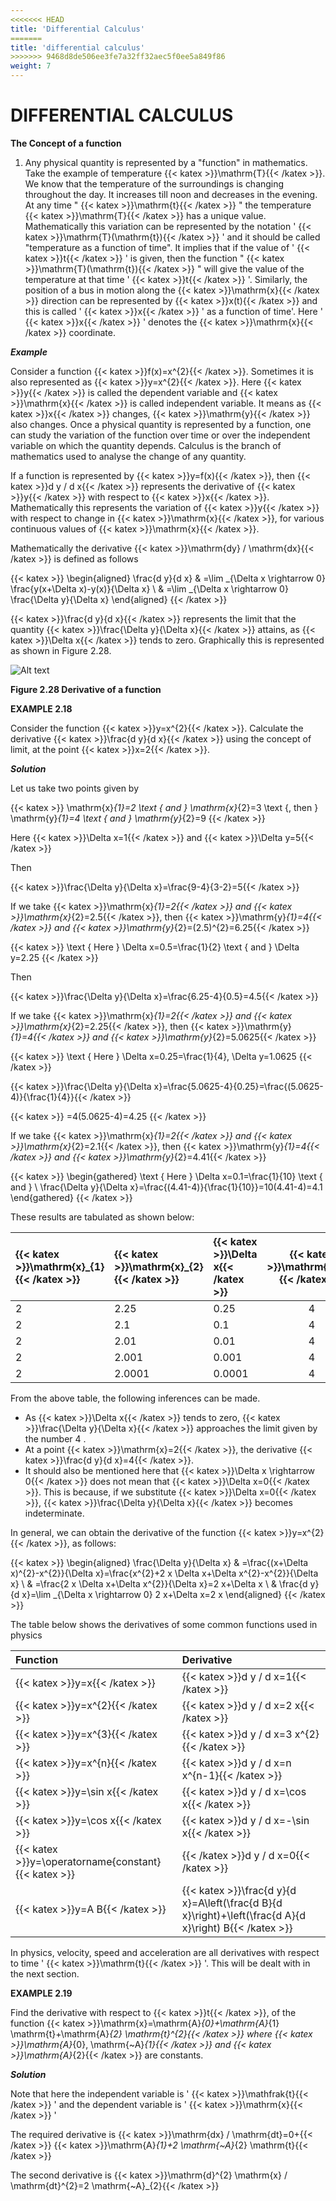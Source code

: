 ```yaml
---
<<<<<<< HEAD
title: 'Differential Calculus'
=======
title: 'differential calculus'
>>>>>>> 9468d8de506ee3fe7a32ff32aec5f0ee5a849f86
weight: 7
---
```


# DIFFERENTIAL CALCULUS


**The Concept of a function** 

1) Any physical quantity is represented by a "function" in mathematics. Take the example of temperature {{< katex >}}\mathrm{T}{{< /katex >}}. We know that the temperature of the surroundings is changing throughout the day. It increases till noon and decreases in the evening. At any
time " {{< katex >}}\mathrm{t}{{< /katex >}} " the temperature {{< katex >}}\mathrm{T}{{< /katex >}} has a unique value. Mathematically this variation can be represented by the notation ' {{< katex >}}\mathrm{T}(\mathrm{t}){{< /katex >}} ' and it should be called "temperature as a function of time". It implies that if the value of ' {{< katex >}}t{{< /katex >}} ' is given, then the function " {{< katex >}}\mathrm{T}(\mathrm{t}){{< /katex >}} " will give the value of the temperature at that time ' {{< katex >}}t{{< /katex >}} '. Similarly, the position of a bus in motion along the {{< katex >}}\mathrm{x}{{< /katex >}} direction can be represented by {{< katex >}}x(t){{< /katex >}} and this is called ' {{< katex >}}x{{< /katex >}} ' as a function of time'. Here ' {{< katex >}}x{{< /katex >}} ' denotes the {{< katex >}}\mathrm{x}{{< /katex >}} coordinate.

**_Example_**

Consider a function {{< katex >}}f(x)=x^{2}{{< /katex >}}. Sometimes it is also represented as {{< katex >}}y=x^{2}{{< /katex >}}. Here {{< katex >}}y{{< /katex >}} is called the dependent variable and {{< katex >}}\mathrm{x}{{< /katex >}} is called independent variable. It means as {{< katex >}}x{{< /katex >}} changes, {{< katex >}}\mathrm{y}{{< /katex >}} also changes. Once a physical quantity is represented by a function, one can study the variation of the function over time or over the independent variable on which the quantity depends. Calculus is the branch of mathematics used to analyse the change of any quantity.

If a function is represented by {{< katex >}}y=f(x){{< /katex >}}, then {{< katex >}}d y / d x{{< /katex >}} represents the derivative of {{< katex >}}y{{< /katex >}} with respect to {{< katex >}}x{{< /katex >}}. Mathematically this represents the variation of {{< katex >}}y{{< /katex >}} with respect to change in {{< katex >}}\mathrm{x}{{< /katex >}}, for various continuous values of {{< katex >}}\mathrm{x}{{< /katex >}}.

Mathematically the derivative {{< katex >}}\mathrm{dy} / \mathrm{dx}{{< /katex >}} is defined as follows

{{< katex >}}
\begin{aligned}
\frac{d y}{d x} & =\lim _{\Delta x \rightarrow 0} \frac{y(x+\Delta x)-y(x)}{\Delta x} \\
& =\lim _{\Delta x \rightarrow 0} \frac{\Delta y}{\Delta x}
\end{aligned}
{{< /katex >}}

{{< katex >}}\frac{d y}{d x}{{< /katex >}} represents the limit that the quantity {{< katex >}}\frac{\Delta y}{\Delta x}{{< /katex >}} attains, as {{< katex >}}\Delta x{{< /katex >}} tends to zero.
Graphically this is represented as shown in Figure 2.28.

![Alt text](<./fig-2.28.png>)

**Figure 2.28 Derivative of a function**

**EXAMPLE 2.18**

Consider the function {{< katex >}}y=x^{2}{{< /katex >}}. Calculate the derivative {{< katex >}}\frac{d y}{d x}{{< /katex >}} using the concept of limit, at the point {{< katex >}}x=2{{< /katex >}}.

**_Solution_**

Let us take two points given by

{{< katex >}}
\mathrm{x}_{1}=2 \text { and } \mathrm{x}_{2}=3 \text {, then } \mathrm{y}_{1}=4 \text { and } \mathrm{y}_{2}=9
{{< /katex >}}

Here {{< katex >}}\Delta x=1{{< /katex >}} and {{< katex >}}\Delta y=5{{< /katex >}}

Then

{{< katex >}}\frac{\Delta y}{\Delta x}=\frac{9-4}{3-2}=5{{< /katex >}}

If we take {{< katex >}}\mathrm{x}_{1}=2{{< /katex >}} and {{< katex >}}\mathrm{x}_{2}=2.5{{< /katex >}}, then {{< katex >}}\mathrm{y}_{1}=4{{< /katex >}} and {{< katex >}}\mathrm{y}_{2}=(2.5)^{2}=6.25{{< /katex >}}

{{< katex >}}
\text { Here } \Delta x=0.5=\frac{1}{2} \text { and } \Delta y=2.25
{{< /katex >}}

Then

{{< katex >}}\frac{\Delta y}{\Delta x}=\frac{6.25-4}{0.5}=4.5{{< /katex >}}

If we take {{< katex >}}\mathrm{x}_{1}=2{{< /katex >}} and {{< katex >}}\mathrm{x}_{2}=2.25{{< /katex >}}, then {{< katex >}}\mathrm{y}_{1}=4{{< /katex >}} and {{< katex >}}\mathrm{y}_{2}=5.0625{{< /katex >}}

{{< katex >}}
\text { Here } \Delta x=0.25=\frac{1}{4}, \Delta y=1.0625
{{< /katex >}}

{{< katex >}}\frac{\Delta y}{\Delta x}=\frac{5.0625-4}{0.25}=\frac{(5.0625-4)}{\frac{1}{4}}{{< /katex >}}

{{< katex >}}
=4(5.0625-4)=4.25
{{< /katex >}}

If we take {{< katex >}}\mathrm{x}_{1}=2{{< /katex >}} and {{< katex >}}\mathrm{x}_{2}=2.1{{< /katex >}}, then {{< katex >}}\mathrm{y}_{1}=4{{< /katex >}} and {{< katex >}}\mathrm{y}_{2}=4.41{{< /katex >}}

{{< katex >}}
\begin{gathered}
\text { Here } \Delta x=0.1=\frac{1}{10} \text { and } \\
\frac{\Delta y}{\Delta x}=\frac{(4.41-4)}{\frac{1}{10}}=10(4.41-4)=4.1
\end{gathered}
{{< /katex >}}

These results are tabulated as shown below:

| {{< katex >}}\mathrm{x}_{1}{{< /katex >}} | {{< katex >}}\mathrm{x}_{2}{{< /katex >}} | {{< katex >}}\Delta x{{< /katex >}} | {{< katex >}}\mathrm{y}_{1}{{< /katex >}} | {{< katex >}}\mathrm{y}_{2}{{< /katex >}} | {{< katex >}}\frac{\Delta y}{\Delta x}{{< /katex >}} |
| :--- | :--- | :--- | :---: | :--- | :--- |
| 2 | 2.25 | 0.25 | 4 | 5.0625 | 4.25 |
| 2 | 2.1 | 0.1 | 4 | 4.41 | 4.1 |
| 2 | 2.01 | 0.01 | 4 | 4.0401 | 4.01 |
| 2 | 2.001 | 0.001 | 4 | 4.004001 | 4.001 |
| 2 | 2.0001 | 0.0001 | 4 | 4.00040001 | 4.0001 |

From the above table, the following inferences can be made.

- As {{< katex >}}\Delta x{{< /katex >}} tends to zero, {{< katex >}}\frac{\Delta y}{\Delta x}{{< /katex >}} approaches the limit given by the number 4 .
- At a point {{< katex >}}\mathrm{x}=2{{< /katex >}}, the derivative {{< katex >}}\frac{d y}{d x}=4{{< /katex >}}.
- It should also be mentioned here that {{< katex >}}\Delta x \rightarrow 0{{< /katex >}} does not mean that {{< katex >}}\Delta x=0{{< /katex >}}.
This is because, if we substitute {{< katex >}}\Delta x=0{{< /katex >}}, {{< katex >}}\frac{\Delta y}{\Delta x}{{< /katex >}} becomes indeterminate.

In general, we can obtain the derivative of the function {{< katex >}}y=x^{2}{{< /katex >}}, as follows:

{{< katex >}}
\begin{aligned}
\frac{\Delta y}{\Delta x} & =\frac{(x+\Delta x)^{2}-x^{2}}{\Delta x}=\frac{x^{2}+2 x \Delta x+\Delta x^{2}-x^{2}}{\Delta x} \\
& =\frac{2 x \Delta x+\Delta x^{2}}{\Delta x}=2 x+\Delta x \\
& \frac{d y}{d x}=\lim _{\Delta x \rightarrow 0} 2 x+\Delta x=2 x
\end{aligned}
{{< /katex >}}

The table below shows the derivatives of some common functions used in physics

| Function | Derivative |
| :--- | :--- |
| {{< katex >}}y=x{{< /katex >}} | {{< katex >}}d y / d x=1{{< /katex >}} |
| {{< katex >}}y=x^{2}{{< /katex >}} | {{< katex >}}d y / d x=2 x{{< /katex >}} |
| {{< katex >}}y=x^{3}{{< /katex >}} | {{< katex >}}d y / d x=3 x^{2}{{< /katex >}} |
| {{< katex >}}y=x^{n}{{< /katex >}} | {{< katex >}}d y / d x=n x^{n-1}{{< /katex >}} |
| {{< katex >}}y=\sin x{{< /katex >}} | {{< katex >}}d y / d x=\cos x{{< /katex >}} |
| {{< katex >}}y=\cos x{{< /katex >}} | {{< katex >}}d y / d x=-\sin x{{< /katex >}} |
| {{< katex >}}y=\operatorname{constant}{{< katex >}} | {{< /katex >}}d y / d x=0{{< /katex >}} |
| {{< katex >}}y=A B{{< /katex >}} | {{< katex >}}\frac{d y}{d x}=A\left(\frac{d B}{d x}\right)+\left(\frac{d A}{d x}\right) B{{< /katex >}} |

In physics, velocity, speed and acceleration are all derivatives with respect to time ' {{< katex >}}\mathrm{t}{{< /katex >}} '. This will be dealt with in the next section.

**EXAMPLE 2.19**

Find the derivative with respect to {{< katex >}}t{{< /katex >}}, of the function {{< katex >}}\mathrm{x}=\mathrm{A}_{0}+\mathrm{A}_{1} \mathrm{t}+\mathrm{A}_{2} \mathrm{t}^{2}{{< /katex >}} where {{< katex >}}\mathrm{A}_{0}, \mathrm{~A}_{1}{{< /katex >}} and {{< katex >}}\mathrm{A}_{2}{{< /katex >}} are constants.

**_Solution_**

Note that here the independent variable is ' {{< katex >}}\mathfrak{t}{{< /katex >}} ' and the dependent variable is ' {{< katex >}}\mathrm{x}{{< /katex >}} '

The required derivative is {{< katex >}}\mathrm{dx} / \mathrm{dt}=0+{{< /katex >}} {{< katex >}}\mathrm{A}_{1}+2 \mathrm{~A}_{2} \mathrm{t}{{< /katex >}}

The second derivative is {{< katex >}}\mathrm{d}^{2} \mathrm{x} / \mathrm{dt}^{2}=2 \mathrm{~A}_{2}{{< /katex >}}